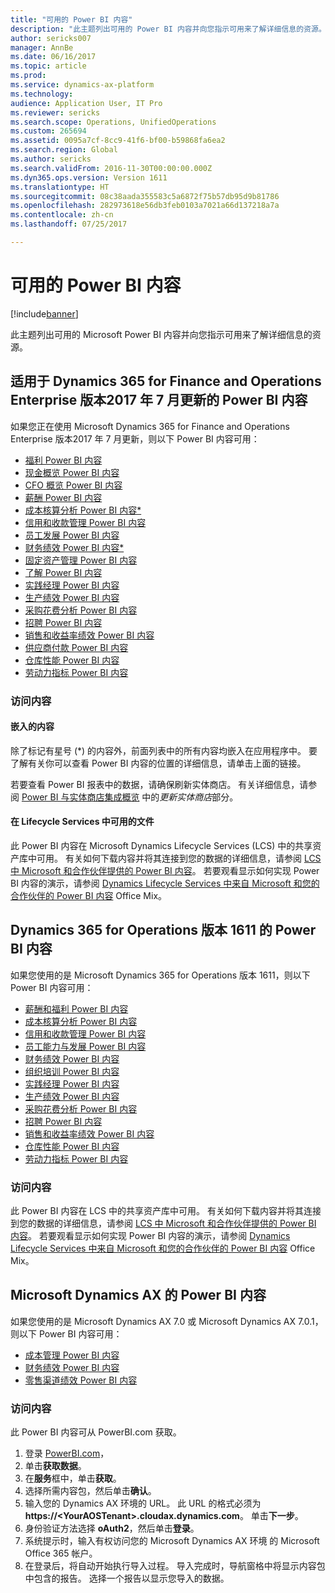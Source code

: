 ```yaml
---
title: "可用的 Power BI 内容"
description: "此主题列出可用的 Power BI 内容并向您指示可用来了解详细信息的资源。"
author: sericks007
manager: AnnBe
ms.date: 06/16/2017
ms.topic: article
ms.prod: 
ms.service: dynamics-ax-platform
ms.technology: 
audience: Application User, IT Pro
ms.reviewer: sericks
ms.search.scope: Operations, UnifiedOperations
ms.custom: 265694
ms.assetid: 0095a7cf-8cc9-41f6-bf00-b59868fa6ea2
ms.search.region: Global
ms.author: sericks
ms.search.validFrom: 2016-11-30T00:00:00.000Z
ms.dyn365.ops.version: Version 1611
ms.translationtype: HT
ms.sourcegitcommit: 08c38aada355583c5a6872f75b57db95d9b81786
ms.openlocfilehash: 282973618e56db3feb0103a7021a66d137218a7a
ms.contentlocale: zh-cn
ms.lasthandoff: 07/25/2017

---
```


# <a name="power-bi-content-available"></a>可用的 Power BI 内容
[!include[banner](../includes/banner.md)]


此主题列出可用的 Microsoft Power BI 内容并向您指示可用来了解详细信息的资源。

## <a name="power-bi-content-for-dynamics-365-for-finance-and-operations-enterprise-edition-july-2017-update"></a>适用于 Dynamics 365 for Finance and Operations Enterprise 版本2017 年 7 月更新的 Power BI 内容
如果您正在使用 Microsoft Dynamics 365 for Finance and Operations Enterprise 版本2017 年 7 月更新，则以下 Power BI 内容可用：

- [福利 Power BI 内容](benefits-power-bi.md)
- [现金概览 Power BI 内容](/dynamics365/unified-operations/financials/cash-bank-management/Cash-Overview-Power-BI-content)
- [CFO 概览 Power BI 内容](CFO-power-bi.md)
- [薪酬 Power BI 内容](compensation-power-bi.md)
- [成本核算分析 Power BI 内容*](cost-accounting-analysis-content-pack.md) 
- [信用和收款管理 Power BI 内容](/dynamics365/unified-operations/financials/accounts-receivable/credit-collections-power-bi)
- [员工发展 Power BI 内容](employee-development-PBI.md) 
- [财务绩效 Power BI 内容*](financial-performance-power-bi-content-pack.md)
- [固定资产管理 Power BI 内容](/dynamics365/unified-operations/financials/fixed-assets/Fixed-asset-management-workspace)
- [了解 Power BI 内容](learning-power-bi.md)
- [实践经理 Power BI 内容](practice-manager-power-bi.md)
- [生产绩效 Power BI 内容](production-performance-power-bi.md)
- [采购花费分析 Power BI 内容](purchase-content-pack-for-power-bi.md) 
- [招聘 Power BI 内容](recruiting-analysis-power-bi-content-pack.md) 
- [销售和收益率绩效 Power BI 内容](sales-profitability-performance-content-pack.md)
- [供应商付款 Power BI 内容](/dynamics365/unified-operations/financials/accounts-payable/Vendor-payments-workspace)
- [仓库性能 Power BI 内容](warehouse-power-bi-content.md)
- [劳动力指标 Power BI 内容](workforce-analysis-power-bi-content-pack.md)  

### <a name="accessing-the-content"></a>访问内容

#### <a name="embedded-content"></a>嵌入的内容
除了标记有星号 (\*) 的内容外，前面列表中的所有内容均嵌入在应用程序中。 要了解有关你可以查看 Power BI 内容的位置的详细信息，请单击上面的链接。

若要查看 Power BI 报表中的数据，请确保刷新实体商店。 有关详细信息，请参阅 [Power BI 与实体商店集成概览](power-bi-integration-entity-store.md) 中的*更新实体商店*部分。

#### <a name="files-available-in-lifecycle-services"></a>在 Lifecycle Services 中可用的文件
此 Power BI 内容在 Microsoft Dynamics Lifecycle Services (LCS) 中的共享资产库中可用。 有关如何下载内容并将其连接到您的数据的详细信息，请参阅 [LCS 中 Microsoft 和合作伙伴提供的 Power BI 内容](power-bi-content-microsoft-partners.md)。 若要观看显示如何实现 Power BI 内容的演示，请参阅 [Dynamics Lifecycle Services 中来自 Microsoft 和您的合作伙伴的 Power BI 内容](https://mix.office.com/watch/9puyb1b2xs1w) Office Mix。

## <a name="power-bi-content-for-dynamics-365-for-operations-version-1611"></a>Dynamics 365 for Operations 版本 1611 的 Power BI 内容
如果您使用的是 Microsoft Dynamics 365 for Operations 版本 1611，则以下 Power BI 内容可用：

- [薪酬和福利 Power BI 内容](compensation-and-benefits-analysis-power-bi-content-pack.md)   
- [成本核算分析 Power BI 内容](cost-accounting-analysis-content-pack.md) 
- [信用和收款管理 Power BI 内容](/dynamics365/unified-operations/financials/accounts-receivable/credit-collections-power-bi)
- [员工能力与发展 Power BI 内容](employee-competencies-and-development-analysis-power-bi-content-pack.md) 
- [财务绩效 Power BI 内容](financial-performance-power-bi-content-pack.md)
- [组织培训 Power BI 内容](organizational-training-analysis-power-bi-content-pack.md) 
- [实践经理 Power BI 内容](practice-manager-power-bi.md)
- [生产绩效 Power BI 内容](production-performance-power-bi.md)
- [采购花费分析 Power BI 内容](purchase-content-pack-for-power-bi.md) 
- [招聘 Power BI 内容](recruiting-analysis-power-bi-content-pack.md) 
- [销售和收益率绩效 Power BI 内容](sales-profitability-performance-content-pack.md)
- [仓库性能 Power BI 内容](warehouse-power-bi-content.md)
- [劳动力指标 Power BI 内容](workforce-analysis-power-bi-content-pack.md)  

### <a name="accessing-the-content"></a>访问内容
此 Power BI 内容在 LCS 中的共享资产库中可用。 有关如何下载内容并将其连接到您的数据的详细信息，请参阅 [LCS 中 Microsoft 和合作伙伴提供的 Power BI 内容](power-bi-content-microsoft-partners.md)。 若要观看显示如何实现 Power BI 内容的演示，请参阅 [Dynamics Lifecycle Services 中来自 Microsoft 和您的合作伙伴的 Power BI 内容](https://mix.office.com/watch/9puyb1b2xs1w) Office Mix。

## <a name="power-bi-content-for-microsoft-dynamics-ax"></a>Microsoft Dynamics AX 的 Power BI 内容
如果您使用的是 Microsoft Dynamics AX 7.0 或 Microsoft Dynamics AX 7.0.1，则以下 Power BI 内容可用：

- [成本管理 Power BI 内容](cost-management-content-pack.md)    
- [财务绩效 Power BI 内容](financial-performance-power-bi-content-pack.md)
- [零售渠道绩效 Power BI 内容](retail-channel-performance-dashboard-power-bi-data.md) 

### <a name="accessing-the-content"></a>访问内容
此 Power BI 内容可从 PowerBI.com 获取。

1. 登录 [PowerBI.com](https://www.powerbi.com/)，
2. 单击**获取数据**。
3. 在**服务**框中，单击**获取**。
4. 选择所需内容包，然后单击**确认**。
5. 输入您的 Dynamics AX 环境的 URL。 此 URL 的格式必须为 **https://&lt;YourAOSTenant&gt;.cloudax.dynamics.com**。 单击**下一步**。
6. 身份验证方法选择 **oAuth2**，然后单击**登录**。
7. 系统提示时，输入有权访问您的 Microsoft Dynamics AX 环境 的 Microsoft Office 365 帐户。
8. 在登录后，将自动开始执行导入过程。 导入完成时，导航窗格中将显示内容包中包含的报告。 选择一个报告以显示您导入的数据。

